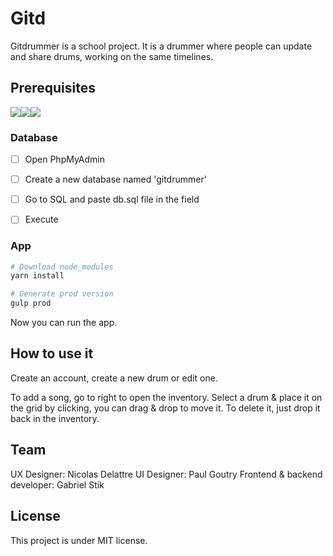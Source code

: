 # Gitd

Gitdrummer is a school project. It is a drummer where people can update and share drums, working on the same timelines.



## Prerequisites

![](https://img.shields.io/badge/yarn->1.1.0-blue.svg)![](https://img.shields.io/badge/mamp->0.0.7-blue.svg)![](https://img.shields.io/badge/php->7.1-blue.svg)



### Database

- [ ] Open PhpMyAdmin
- [ ] Create a new database named 'gitdrummer'
- [ ] Go to SQL and paste db.sql file in the field
- [ ] Execute



### App

```sh
# Download node_modules
yarn install

# Generate prod version
gulp prod
```



Now you can run the app.


## How to use it

Create an account, create a new drum or edit one.

To add a song, go to right to open the inventory. Select a drum & place it on the grid by clicking, you can drag & drop to move it.
To delete it, just drop it back in the inventory.



## Team

UX Designer: Nicolas Delattre
UI Designer: Paul Goutry
Frontend & backend developer: Gabriel Stik


## License

This project is under MIT license.